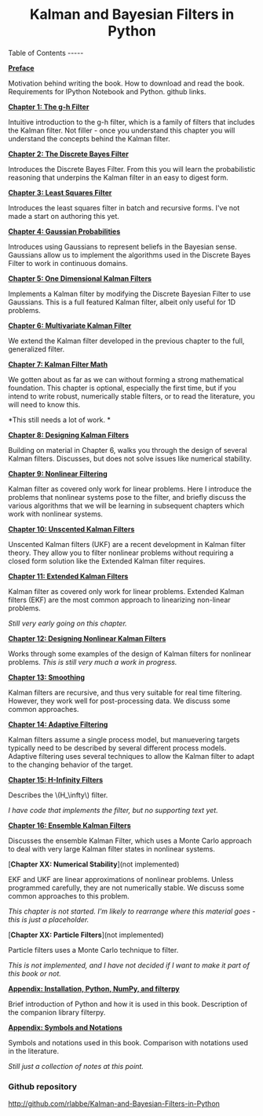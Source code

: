 <center><h1>Kalman and Bayesian Filters in Python</h1></center>
<p>
 <p>
Table of Contents
-----

[**Preface**](http://nbviewer.ipython.org/urls/raw.github.com/rlabbe/Kalman-and-Bayesian-Filters-in-Python/master/00_Preface.ipynb)

Motivation behind writing the book. How to download and read the book. Requirements for IPython Notebook and Python. github links.


[**Chapter 1: The g-h Filter**](http://nbviewer.ipython.org/urls/raw.github.com/rlabbe/Kalman-and-Bayesian-Filters-in-Python/master/01_g-h_filter.ipynb)

Intuitive introduction to the g-h filter, which is a family of filters that includes the Kalman filter. Not filler - once you understand this chapter you will understand the concepts behind the Kalman filter.


[**Chapter 2: The Discrete Bayes Filter**](http://nbviewer.ipython.org/urls/raw.github.com/rlabbe/Kalman-and-Bayesian-Filters-in-Python/master/02_Discrete_Bayes.ipynb)

Introduces the Discrete Bayes Filter. From this you will learn the probabilistic reasoning that underpins the Kalman filter in an easy to digest form.


[**Chapter 3: Least Squares Filter**](http://nbviewer.ipython.org/urls/raw.github.com/rlabbe/Kalman-and-Bayesian-Filters-in-Python/master/03_Least_Squares_Filters.ipynb)

Introduces the least squares filter in batch and recursive forms. I've not made a start on authoring this yet.


[**Chapter 4: Gaussian Probabilities**](http://nbviewer.ipython.org/urls/raw.github.com/rlabbe/Kalman-and-Bayesian-Filters-in-Python/master/04_Gaussians.ipynb)

Introduces using Gaussians to represent beliefs in the Bayesian sense. Gaussians allow us to implement the algorithms used in the Discrete Bayes Filter to work in continuous domains.


[**Chapter 5: One Dimensional Kalman Filters**](http://nbviewer.ipython.org/urls/raw.github.com/rlabbe/Kalman-and-Bayesian-Filters-in-Python/master/05_Kalman_Filters.ipynb)

Implements a Kalman filter by modifying the Discrete Bayesian Filter to use Gaussians. This is a full featured Kalman filter, albeit only useful for 1D problems.


[**Chapter 6: Multivariate Kalman Filter**](http://nbviewer.ipython.org/urls/raw.github.com/rlabbe/Kalman-and-Bayesian-Filters-in-Python/master/06_Multivariate_Kalman_Filters.ipynb)

We extend the Kalman filter developed in the previous chapter to the full, generalized filter.


[**Chapter 7: Kalman Filter Math**](http://nbviewer.ipython.org/urls/raw.github.com/rlabbe/Kalman-and-Bayesian-Filters-in-Python/master/07_Kalman_Filter_Math.ipynb)

We gotten about as far as we can without forming a strong mathematical foundation. This chapter is optional, especially the first time, but if you intend to write robust, numerically stable filters, or to read the literature, you will need to know this.

*This still needs a lot of work. *


[**Chapter 8: Designing Kalman Filters**](http://nbviewer.ipython.org/urls/raw.github.com/rlabbe/Kalman-and-Bayesian-Filters-in-Python/master/08_Designing_Kalman_Filters.ipynb)

Building on material in Chapter 6, walks you through the design of several Kalman filters. Discusses, but does not solve issues like numerical stability.


[**Chapter 9: Nonlinear Filtering**](http://nbviewer.ipython.org/urls/raw.github.com/rlabbe/Kalman-and-Bayesian-Filters-in-Python/master/09_Nonlinear_Filtering.ipynb)

Kalman filter as covered only work for linear problems. Here I introduce the problems that nonlinear systems pose to the filter, and briefly discuss the various algorithms that we will be learning in subsequent chapters which work with nonlinear systems.


[**Chapter 10: Unscented Kalman Filters**](http://nbviewer.ipython.org/urls/raw.github.com/rlabbe/Kalman-and-Bayesian-Filters-in-Python/master/10_Unscented_Kalman_Filter.ipynb)

Unscented Kalman filters (UKF) are a recent development in Kalman filter theory. They allow you to filter nonlinear problems without requiring a closed form solution like the Extended Kalman filter requires.


[**Chapter 11: Extended Kalman Filters**](http://nbviewer.ipython.org/urls/raw.github.com/rlabbe/Kalman-and-Bayesian-Filters-in-Python/master/11_Extended_Kalman_Filters.ipynb)

Kalman filter as covered only work for linear problems. Extended Kalman filters (EKF) are the most common approach to linearizing non-linear problems.

*Still very early going on this chapter.*


[**Chapter 12: Designing Nonlinear Kalman Filters**](http://nbviewer.ipython.org/urls/raw.github.com/rlabbe/Kalman-and-Bayesian-Filters-in-Python/master/12_Designing_Nonlinear_Kalman_Filters.ipynb)

Works through some examples of the design of Kalman filters for nonlinear problems. *This is still very much a work in progress.*


[**Chapter 13: Smoothing**](http://nbviewer.ipython.org/urls/raw.github.com/rlabbe/Kalman-and-Bayesian-Filters-in-Python/master/13_Smoothing.ipynb)

Kalman filters are recursive, and thus very suitable for real time filtering. However, they work well for post-processing data. We discuss some common approaches.


[**Chapter 14: Adaptive Filtering**](http://nbviewer.ipython.org/urls/raw.github.com/rlabbe/Kalman-and-Bayesian-Filters-in-Python/master/14_Adaptive_Filtering.ipynb)

Kalman filters assume a single process model, but manuevering targets typically need to be described by several different process models. Adaptive filtering uses several techniques to allow the Kalman filter to adapt to the changing behavior of the target.


[**Chapter 15: H-Infinity Filters**](http://nbviewer.ipython.org/urls/raw.github.com/rlabbe/Kalman-and-Bayesian-Filters-in-Python/master/15_HInfinity_Filters.ipynb)

Describes the <span class="math-tex" data-type="tex">\\(H_\infty\\)</span> filter.

*I have code that implements the filter, but no supporting text yet.*


[**Chapter 16: Ensemble Kalman Filters**](http://nbviewer.ipython.org/urls/raw.github.com/rlabbe/Kalman-and-Bayesian-Filters-in-Python/master/16_Ensemble_Kalman_Filters.ipynb)

Discusses the ensemble Kalman Filter, which uses a Monte Carlo approach to deal with very large Kalman filter states in nonlinear systems.


[**Chapter XX: Numerical Stability**](not implemented)

EKF and UKF are linear approximations of nonlinear problems. Unless programmed carefully, they are not numerically stable. We discuss some common approaches to this problem.

*This chapter is not started. I'm likely to rearrange where this material goes - this is just a placeholder.*

[**Chapter XX: Particle Filters**](not implemented)

Particle filters uses a Monte Carlo technique to filter.

*This is not implemented, and I have not decided if I want to make it part of this book or not.*




[**Appendix: Installation, Python, NumPy, and filterpy**](http://nbviewer.ipython.org/urls/raw.github.com/rlabbe/Kalman-and-Bayesian-Filters-in-Python/master/Appendix_A_Installation.ipynb)

Brief introduction of Python and how it is used in this book. Description of the companion
library filterpy.


[**Appendix: Symbols and Notations**](http://nbviewer.ipython.org/urls/raw.github.com/rlabbe/Kalman-and-Bayesian-Filters-in-Python/master/Appendix_B_Symbols_and_Notations.ipynb)

Symbols and notations used in this book. Comparison with notations used in the literature.

*Still just a collection of notes at this point.*


### Github repository
http://github.com/rlabbe/Kalman-and-Bayesian-Filters-in-Python
